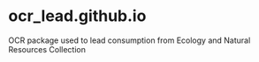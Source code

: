 # ocr_lead.github.io
OCR package used to lead consumption from Ecology and Natural Resources Collection

